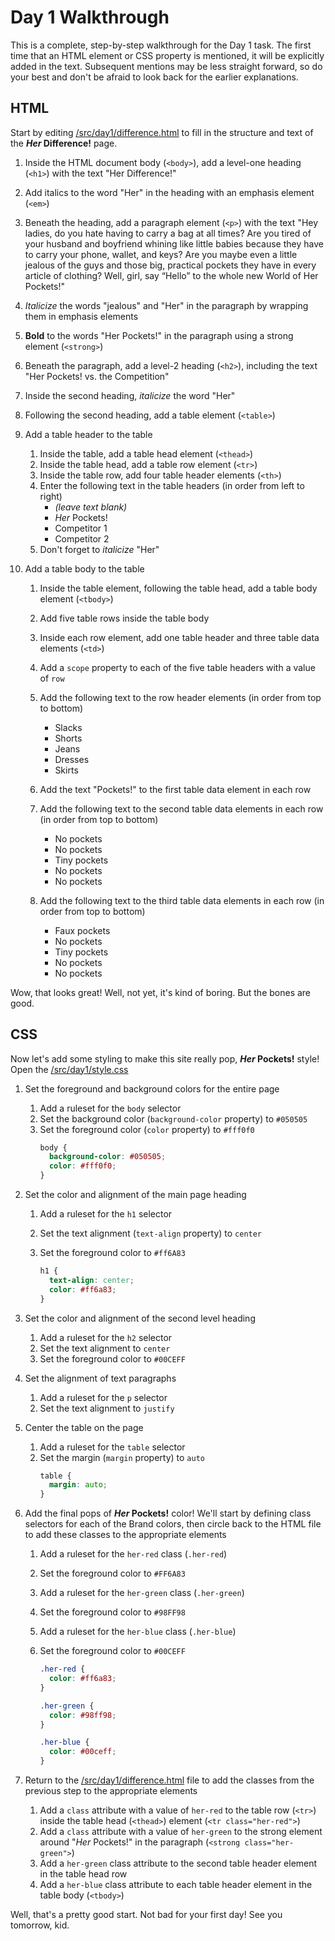 # Day 1 Walkthrough

This is a complete, step-by-step walkthrough for the Day 1 task. The first time that an HTML element or CSS property is mentioned, it will be explicitly added in the text. Subsequent mentions may be less straight forward, so do your best and don't be afraid to look back for the earlier explanations.

## HTML

Start by editing [/src/day1/difference.html](../../src/day1/difference.html) to fill in the structure and text of the **_Her_ Difference!** page.

1. Inside the HTML document body (`<body>`), add a level-one heading (`<h1>`) with the text "Her Difference!"
1. Add italics to the word "Her" in the heading with an emphasis element (`<em>`)
1. Beneath the heading, add a paragraph element (`<p>`) with the text "Hey ladies, do you hate having to carry a bag at all times? Are you tired of your husband and boyfriend whining like little babies because they have to carry your phone, wallet, and keys? Are you maybe even a little jealous of the guys and those big, practical pockets they have in every article of clothing? Well, girl, say “Hello” to the whole new World of Her Pockets!"
1. _Italicize_ the words "jealous" and "Her" in the paragraph by wrapping them in emphasis elements
1. **Bold** to the words "Her Pockets!" in the paragraph using a strong element (`<strong>`)
1. Beneath the paragraph, add a level-2 heading (`<h2>`), including the text "Her Pockets! vs. the Competition"
1. Inside the second heading, _italicize_ the word "Her"
1. Following the second heading, add a table element (`<table>`)
1. Add a table header to the table

   1. Inside the table, add a table head element (`<thead>`)
   1. Inside the table head, add a table row element (`<tr>`)
   1. Inside the table row, add four table header elements (`<th>`)
   1. Enter the following text in the table headers (in order from left to right)
      - _(leave text blank)_
      - _Her_ Pockets!
      - Competitor 1
      - Competitor 2
   1. Don't forget to _italicize_ "Her"

1. Add a table body to the table

   1. Inside the table element, following the table head, add a table body element (`<tbody>`)
   1. Add five table rows inside the table body
   1. Inside each row element, add one table header and three table data elements (`<td>`)
   1. Add a `scope` property to each of the five table headers with a value of `row`
   1. Add the following text to the row header elements (in order from top to bottom)

      - Slacks
      - Shorts
      - Jeans
      - Dresses
      - Skirts

   1. Add the text "Pockets!" to the first table data element in each row
   1. Add the following text to the second table data elements in each row (in order from top to bottom)

      - No pockets
      - No pockets
      - Tiny pockets
      - No pockets
      - No pockets

   1. Add the following text to the third table data elements in each row (in order from top to bottom)

      - Faux pockets
      - No pockets
      - Tiny pockets
      - No pockets
      - No pockets

Wow, that looks great! Well, not yet, it's kind of boring. But the bones are good.

## CSS

Now let's add some styling to make this site really pop, **_Her_ Pockets!** style! Open the [/src/day1/style.css](../../src/day1/style.css)

1. Set the foreground and background colors for the entire page
   1. Add a ruleset for the `body` selector
   1. Set the background color (`background-color` property) to `#050505`
   1. Set the foreground color (`color` property) to `#fff0f0`
      ```css
      body {
        background-color: #050505;
        color: #fff0f0;
      }
      ```
1. Set the color and alignment of the main page heading

   1. Add a ruleset for the `h1` selector
   1. Set the text alignment (`text-align` property) to `center`
   1. Set the foreground color to `#ff6A83`

      ```css
      h1 {
        text-align: center;
        color: #ff6a83;
      }
      ```

1. Set the color and alignment of the second level heading

   1. Add a ruleset for the `h2` selector
   1. Set the text alignment to `center`
   1. Set the foreground color to `#00CEFF`

1. Set the alignment of text paragraphs

   1. Add a ruleset for the `p` selector
   1. Set the text alignment to `justify`

1. Center the table on the page
   1. Add a ruleset for the `table` selector
   1. Set the margin (`margin` property) to `auto`
      ```css
      table {
        margin: auto;
      }
      ```
1. Add the final pops of **_Her_ Pockets!** color! We'll start by defining class selectors for each of the Brand colors, then circle back to the HTML file to add these classes to the appropriate elements

   1. Add a ruleset for the `her-red` class (`.her-red`)
   1. Set the foreground color to `#FF6A83`
   1. Add a ruleset for the `her-green` class (`.her-green`)
   1. Set the foreground color to `#98FF98`
   1. Add a ruleset for the `her-blue` class (`.her-blue`)
   1. Set the foreground color to `#00CEFF`

      ```css
      .her-red {
        color: #ff6a83;
      }

      .her-green {
        color: #98ff98;
      }

      .her-blue {
        color: #00ceff;
      }
      ```

1. Return to the [/src/day1/difference.html](../../src/day1/difference.html) file to add the classes from the previous step to the appropriate elements
   1. Add a `class` attribute with a value of `her-red` to the table row (`<tr>`) inside the table head (`<thead>`) element (`<tr class="her-red">`)
   1. Add a `class` attribute with a value of `her-green` to the strong element around "_Her_ Pockets!" in the paragraph (`<strong class="her-green">`)
   1. Add a `her-green` class attribute to the second table header element in the table head row
   1. Add a `her-blue` class attribute to each table header element in the table body (`<tbody>`)

Well, that's a pretty good start. Not bad for your first day! See you tomorrow, kid.
